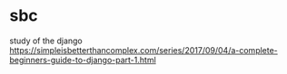 # sbc
study of the django
https://simpleisbetterthancomplex.com/series/2017/09/04/a-complete-beginners-guide-to-django-part-1.html
